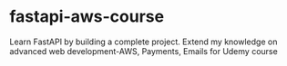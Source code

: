 # fastapi-aws-course
Learn FastAPI by building a complete project. Extend my knowledge on advanced web development-AWS, Payments, Emails for Udemy course
